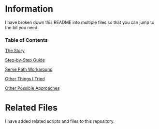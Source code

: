 # Information
I have broken down this README into multiple files so that you can jump to the bit you need.

### Table of Contents
[The Story](Story.md)

[Step-by-Step Guide](Stey-by-Step-Resource-Setup-Guide.md)

[Serve Path Workaround](Serve-Path-Workaround.md)

[Other Things I Tried](Other-Things-I-Tried.md)

[Other Possible Approaches](Other-Possible-Approaches.md)


# Related Files
I have added related scripts and files to this repository.

